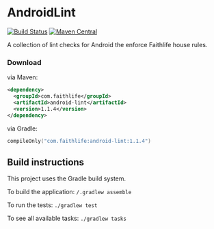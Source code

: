 AndroidLint
===========

[![Build Status](https://github.com/Faithlife/AndroidLint/workflows/build/badge.svg)](https://github.com/Faithlife/AndroidLint/actions?workflow=build)
[![Maven Central](https://maven-badges.herokuapp.com/maven-central/com.faithlife/android-lint/badge.svg?gav=true)](https://maven-badges.herokuapp.com/maven-central/com.faithlife/android-lint)

A collection of lint checks for Android the enforce Faithlife house rules.


### Download

via Maven:

```xml
<dependency>
  <groupId>com.faithlife</groupId>
  <artifactId>android-lint</artifactId>
  <version>1.1.4</version>
</dependency>
```

via Gradle:

```kotlin
compileOnly("com.faithlife:android-lint:1.1.4")
```

## Build instructions

This project uses the Gradle build system.

To build the application: `/.gradlew assemble`

To run the tests: `./gradlew test`

To see all available tasks: `./gradlew tasks`
